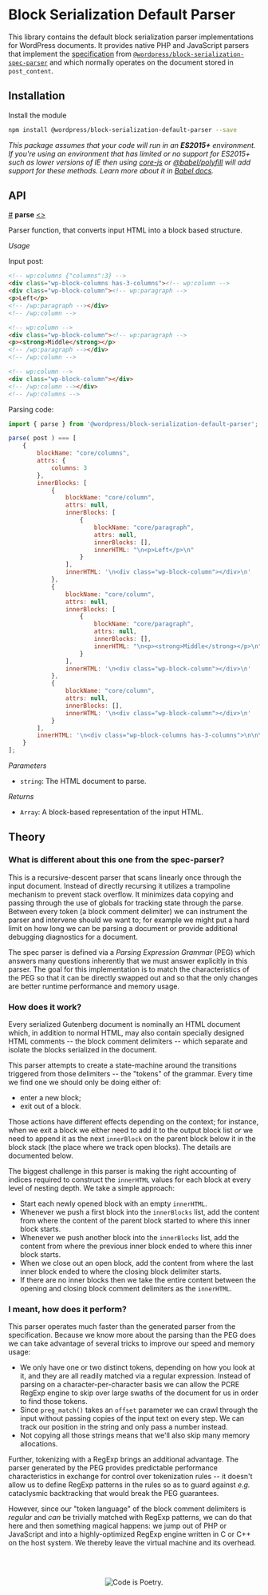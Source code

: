 # Block Serialization Default Parser

This library contains the default block serialization parser implementations for WordPress documents. It provides native PHP and JavaScript parsers that implement the [specification](/docs/contributors/grammar.md) from [`@wordpress/block-serialization-spec-parser`](/packages/block-serialization-spec-parser/README.md) and which normally operates on the document stored in `post_content`.

## Installation

Install the module

```bash
npm install @wordpress/block-serialization-default-parser --save
```

_This package assumes that your code will run in an **ES2015+** environment. If you're using an environment that has limited or no support for ES2015+ such as lower versions of IE then using [core-js](https://github.com/zloirock/core-js) or [@babel/polyfill](https://babeljs.io/docs/en/next/babel-polyfill) will add support for these methods. Learn more about it in [Babel docs](https://babeljs.io/docs/en/next/caveats)._

## API

<!-- START TOKEN(Autogenerated API docs) -->

<a href="#parse">#</a> **parse** [\<>](src/index.js#L150-L162)

Parser function, that converts input HTML into a block based structure.

_Usage_

Input post:

```html
<!-- wp:columns {"columns":3} -->
<div class="wp-block-columns has-3-columns"><!-- wp:column -->
<div class="wp-block-column"><!-- wp:paragraph -->
<p>Left</p>
<!-- /wp:paragraph --></div>
<!-- /wp:column -->

<!-- wp:column -->
<div class="wp-block-column"><!-- wp:paragraph -->
<p><strong>Middle</strong></p>
<!-- /wp:paragraph --></div>
<!-- /wp:column -->

<!-- wp:column -->
<div class="wp-block-column"></div>
<!-- /wp:column --></div>
<!-- /wp:columns -->
```

Parsing code:

```js
import { parse } from '@wordpress/block-serialization-default-parser';

parse( post ) === [
    {
        blockName: "core/columns",
        attrs: {
            columns: 3
        },
        innerBlocks: [
            {
                blockName: "core/column",
                attrs: null,
                innerBlocks: [
                    {
                        blockName: "core/paragraph",
                        attrs: null,
                        innerBlocks: [],
                        innerHTML: "\n<p>Left</p>\n"
                    }
                ],
                innerHTML: '\n<div class="wp-block-column"></div>\n'
            },
            {
                blockName: "core/column",
                attrs: null,
                innerBlocks: [
                    {
                        blockName: "core/paragraph",
                        attrs: null,
                        innerBlocks: [],
                        innerHTML: "\n<p><strong>Middle</strong></p>\n"
                    }
                ],
                innerHTML: '\n<div class="wp-block-column"></div>\n'
            },
            {
                blockName: "core/column",
                attrs: null,
                innerBlocks: [],
                innerHTML: '\n<div class="wp-block-column"></div>\n'
            }
        ],
        innerHTML: '\n<div class="wp-block-columns has-3-columns">\n\n\n\n</div>\n'
    }
];
```

_Parameters_

-   `string`: The HTML document to parse.

_Returns_

-   `Array`: A block-based representation of the input HTML.


<!-- END TOKEN(Autogenerated API docs) -->

## Theory

### What is different about this one from the spec-parser?

This is a recursive-descent parser that scans linearly once through the input document. Instead of directly recursing it utilizes a trampoline mechanism to prevent stack overflow. It minimizes data copying and passing through the use of globals for tracking state through the parse. Between every token (a block comment delimiter) we can instrument the parser and intervene should we want to; for example we might put a hard limit on how long we can be parsing a document or provide additional debugging diagnostics for a document.

The spec parser is defined via a _Parsing Expression Grammar_ (PEG) which answers many questions inherently that we must answer explicitly in this parser. The goal for this implementation is to match the characteristics of the PEG so that it can be directly swapped out and so that the only changes are better runtime performance and memory usage.

### How does it work?

Every serialized Gutenberg document is nominally an HTML document which, in addition to normal HTML, may also contain specially designed HTML comments -- the block comment delimiters -- which separate and isolate the blocks serialized in the document.

This parser attempts to create a state-machine around the transitions triggered from those delimiters -- the "tokens" of the grammar. Every time we find one we should only be doing either of:

-   enter a new block;
-   exit out of a block.

Those actions have different effects depending on the context; for instance, when we exit a block we either need to add it to the output block list _or_ we need to append it as the next `innerBlock` on the parent block below it in the block stack (the place where we track open blocks). The details are documented below.

The biggest challenge in this parser is making the right accounting of indices required to construct the `innerHTML` values for each block at every level of nesting depth. We take a simple approach:

-   Start each newly opened block with an empty `innerHTML`.
-   Whenever we push a first block into the `innerBlocks` list, add the content from where the content of the parent block started to where this inner block starts.
-   Whenever we push another block into the `innerBlocks` list, add the content from where the previous inner block ended to where this inner block starts.
-   When we close out an open block, add the content from where the last inner block ended to where the closing block delimiter starts.
-   If there are no inner blocks then we take the entire content between the opening and closing block comment delimiters as the `innerHTML`.

### I meant, how does it perform?

This parser operates much faster than the generated parser from the specification. Because we know more about the parsing than the PEG does we can take advantage of several tricks to improve our speed and memory usage:

-   We only have one or two distinct tokens, depending on how you look at it, and they are all readily matched via a regular expression. Instead of parsing on a character-per-character basis we can allow the PCRE RegExp engine to skip over large swaths of the document for us in order to find those tokens.
-   Since `preg_match()` takes an `offset` parameter we can crawl through the input without passing copies of the input text on every step. We can track our position in the string and only pass a number instead.
-   Not copying all those strings means that we'll also skip many memory allocations.

Further, tokenizing with a RegExp brings an additional advantage. The parser generated by the PEG provides predictable performance characteristics in exchange for control over tokenization rules -- it doesn't allow us to define RegExp patterns in the rules so as to guard against _e.g._ cataclysmic backtracking that would break the PEG guarantees.

However, since our "token language" of the block comment delimiters is _regular_ and _can_ be trivially matched with RegExp patterns, we can do that here and then something magical happens: we jump out of PHP or JavaScript and into a highly-optimized RegExp engine written in C or C++ on the host system. We thereby leave the virtual machine and its overhead.

<br/><br/><p align="center"><img src="https://s.w.org/style/images/codeispoetry.png?1" alt="Code is Poetry." /></p>
